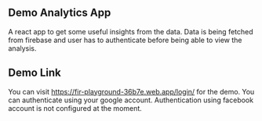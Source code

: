 ## Demo Analytics App

A react app to get some useful insights from the data. Data is being fetched from firebase and user has to authenticate before being able to view the analysis.

## Demo Link
You can visit https://fir-playground-36b7e.web.app/login/ for the demo. You can authenticate using your google account. Authentication using facebook account is not configured at the moment.

